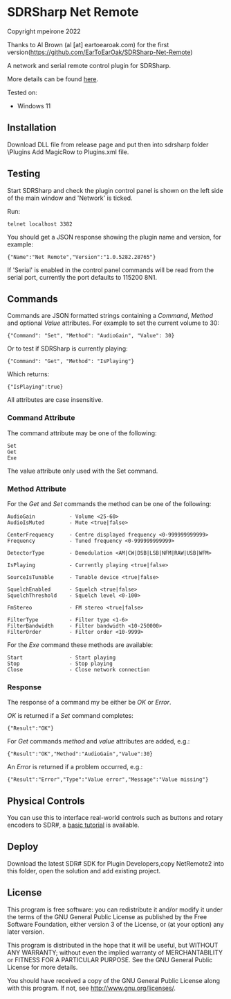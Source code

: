 # SDRSharp Net Remote #

Copyright mpeirone 2022


Thanks to Al Brown (al [at] eartoearoak.com) for the first version(https://github.com/EarToEarOak/SDRSharp-Net-Remote)


A network and serial remote control plugin for SDRSharp.

More details can be found [here](http://eartoearoak.com/software/sdrsharp-net-remote).

Tested on:

- Windows 11

## Installation ##
Download DLL file from release page and put then into sdrsharp folder \Plugins
Add MagicRow to Plugins.xml file.


## Testing ##
Start SDRSharp and check the plugin control panel is shown on the left side of the main window and 'Network' is ticked.

Run:

    telnet localhost 3382

You should get a JSON response showing the plugin name and version, for example:

    {"Name":"Net Remote","Version":"1.0.5282.28765"}

If 'Serial' is enabled in the control panel commands will be read from the serial port, currently the port defaults to 115200 8N1.

## Commands ##
Commands are JSON formatted strings containing a *Command*, *Method* and  optional *Value* attributes. For example to set the current volume to 30:

    {"Command": "Set", "Method": "AudioGain", "Value": 30}


Or to test if SDRSharp is currently playing:

    {"Command": "Get", "Method": "IsPlaying"}

Which returns:

    {"IsPlaying":true}

All attributes are case insensitive.

### Command Attribute ###
The command attribute may be one of the following:

    Set
    Get
    Exe 

The value attribute only used with the Set command.

### Method Attribute ###
For the *Get* and *Set* commands the method can be one of the following:

    AudioGain			- Volume <25-60>  
    AudioIsMuted		- Mute <true|false>

    CenterFrequency		- Centre displayed frequency <0-999999999999>
	Frequency			- Tuned frequency <0-999999999999>

    DetectorType		- Demodulation <AM|CW|DSB|LSB|NFM|RAW|USB|WFM>

    IsPlaying			- Currently playing <true|false>

	SourceIsTunable		- Tunable device <true|false>

	SquelchEnabled		- Squelch <true|false>
	SquelchThreshold	- Squelch level <0-100>

	FmStereo			- FM stereo <true|false>

	FilterType			- Filter type <1-6>
	FilterBandwidth		- Filter bandwidth <10-250000>
	FilterOrder			- Filter order <10-9999>

For the *Exe* command these methods are available:

    Start				- Start playing
    Stop				- Stop playing
    Close				- Close network connection

### Response ###
The response of a command my be either be *OK* or *Error*.

*OK* is returned if a *Set* command completes:

	{"Result":"OK"}

For *Get* commands *method* and *value* attributes are added, e.g.:

	{"Result":"OK","Method":"AudioGain","Value":30}

An *Error* is returned if a problem occurred, e.g.:

	{"Result":"Error","Type":"Value error","Message":"Value missing"}

## Physical Controls ##
You can use this to interface real-world controls such as buttons and rotary encoders to SDR#, a [basic tutorial](http://eartoearoak.com/tutorials-and-examples/sdrsharp-physical-controls) is available.

## Deploy ##
Download the latest SDR# SDK for Plugin Developers,copy NetRemote2 into this folder, open the solution and add existing project.

## License ##
This program is free software: you can redistribute it and/or modify
it under the terms of the GNU General Public License as published by
the Free Software Foundation, either version 3 of the License, or
(at your option) any later version.

This program is distributed in the hope that it will be useful,
but WITHOUT ANY WARRANTY; without even the implied warranty of
MERCHANTABILITY or FITNESS FOR A PARTICULAR PURPOSE.  See the
GNU General Public License for more details.

You should have received a copy of the GNU General Public License
along with this program.  If not, see <http://www.gnu.org/licenses/>.
